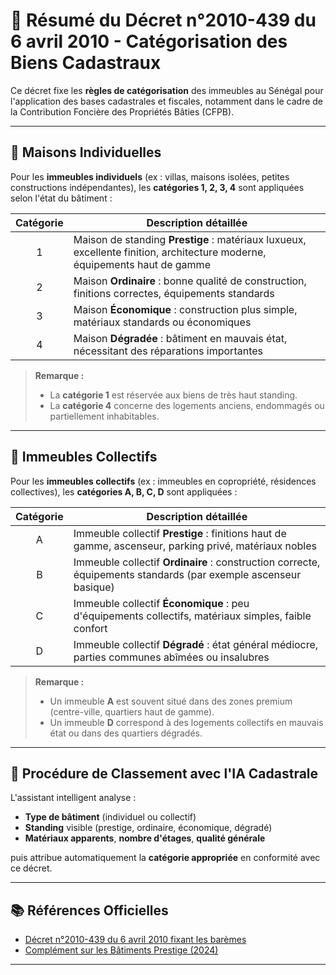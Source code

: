 # 📜 Résumé du Décret n°2010-439 du 6 avril 2010 - Catégorisation des Biens Cadastraux

Ce décret fixe les **règles de catégorisation** des immeubles au Sénégal pour l'application des bases cadastrales et fiscales, notamment dans le cadre de la Contribution Foncière des Propriétés Bâties (CFPB).

---

## 🏡 Maisons Individuelles

Pour les **immeubles individuels** (ex : villas, maisons isolées, petites constructions indépendantes), les **catégories 1, 2, 3, 4** sont appliquées selon l'état du bâtiment :

| Catégorie | Description détaillée                         |
|:---------:|------------------------------------------------|
| 1         | Maison de standing **Prestige** : matériaux luxueux, excellente finition, architecture moderne, équipements haut de gamme |
| 2         | Maison **Ordinaire** : bonne qualité de construction, finitions correctes, équipements standards |
| 3         | Maison **Économique** : construction plus simple, matériaux standards ou économiques |
| 4         | Maison **Dégradée** : bâtiment en mauvais état, nécessitant des réparations importantes |

> **Remarque :**  
> - La **catégorie 1** est réservée aux biens de très haut standing.  
> - La **catégorie 4** concerne des logements anciens, endommagés ou partiellement inhabitables.

---

## 🏢 Immeubles Collectifs

Pour les **immeubles collectifs** (ex : immeubles en copropriété, résidences collectives), les **catégories A, B, C, D** sont appliquées :

| Catégorie | Description détaillée                         |
|:---------:|------------------------------------------------|
| A         | Immeuble collectif **Prestige** : finitions haut de gamme, ascenseur, parking privé, matériaux nobles |
| B         | Immeuble collectif **Ordinaire** : construction correcte, équipements standards (par exemple ascenseur basique) |
| C         | Immeuble collectif **Économique** : peu d'équipements collectifs, matériaux simples, faible confort |
| D         | Immeuble collectif **Dégradé** : état général médiocre, parties communes abîmées ou insalubres |

> **Remarque :**  
> - Un immeuble **A** est souvent situé dans des zones premium (centre-ville, quartiers haut de gamme).  
> - Un immeuble **D** correspond à des logements collectifs en mauvais état ou dans des quartiers dégradés.

---

## 📌 Procédure de Classement avec l'IA Cadastrale

L'assistant intelligent analyse :
- **Type de bâtiment** (individuel ou collectif)
- **Standing** visible (prestige, ordinaire, économique, dégradé)
- **Matériaux apparents**, **nombre d'étages**, **qualité générale**

puis attribue automatiquement la **catégorie appropriée** en conformité avec ce décret.

---

## 📚 Références Officielles

- [Décret n°2010-439 du 6 avril 2010 fixant les barèmes](lien_officiel_si_disponible)
- [Complément sur les Bâtiments Prestige (2024)](lien_vers_pdf_synthèse_si_disponible)

---

